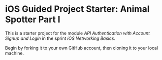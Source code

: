 # iOS Guided Project Starter: Animal Spotter Part I

This is a starter project for the module _API Authentication with Account Signup and Login_ in the sprint _iOS Networking Basics_.

Begin by forking it to your own GitHub account, then cloning it to your local machine.
